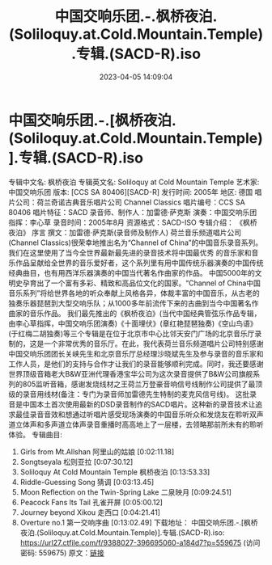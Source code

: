 ﻿---
title: 中国交响乐团.-.枫桥夜泊.(Soliloquy.at.Cold.Mountain.Temple).专辑.(SACD-R).iso
date: 2023-04-05 14:09:04
categories: 古典音乐、新世纪、纯音雅乐
tags: 纯音雅乐
---
# 中国交响乐团.-.[枫桥夜泊.(Soliloquy.at.Cold.Mountain.Temple)].专辑.(SACD-R).iso

专辑中文名: 枫桥夜泊
专辑英文名: Soliloquy at Cold Mountain Temple
艺术家: 中国交响乐团
版本: [CCS SA 80406][SACD-R]
发行时间: 2005年
地区: 德国
唱片公司：荷兰奇诺古典音乐唱片公司 Channel Classics
唱片编号：CCS SA 80406
唱片特征：SACD
录音师、制作人：加雷德·萨克斯
演奏：中国交响乐团
指挥：李心草
录音时间：2005年8月
资源格式：SACD-ISO
专辑介绍：
《枫桥夜泊》
序言
撰文：加雷德·萨克斯(录音师及制作人)
荷兰音乐频道唱片公司(Channel Classics)很荣幸地推出名为“Channel of
China”的中国音乐录音系列。我们在这里使用了当今全世界最新最先进的录音技术将中国最优秀
的音乐家和音乐作品呈献给全世界的音乐爱好者，这个系列里有用中国传统乐器演奏的中国传统经典曲目，也有用西洋乐器演奏的中国当代著名作曲家的作品。
中国5000年的文明史孕育出了一个富有多彩、精致和高品位文化的国家。“Channel of
China中国音乐系列”将给世界各地的听众奉献上风格各异，体裁丰富的中国音乐，从古老的独奏乐器琵琶到大型交响乐队；从1000多年前流传下来的古曲到当今中国著名作曲家的音乐作品。
我们最先推出的《枫桥夜泊》(当代中国经典管弦乐作品专辑，由李心草指挥，中国交响乐团演奏)《十面埋伏》(章红艳琵琶独奏)《空山鸟语》(于红梅二胡独奏)等三个专辑是在位于北京市中心比邻天安门广场的北京音乐厅录制的，这是一个非常优秀的音乐厅。在此，我代表荷兰音乐频道唱片公司特别感谢中国交响乐团团长关峡先生和北京音乐厅总经理沙晓斌先生及参与录音的音乐家和工作人员，是他们的支持与合作才让我们的录音能够顺利完成。同时，我还要感谢世界顶级音箱老大B&W亚洲代理香港宝华公司为这次录音提供了B&W公司旗舰系列的805监听音箱，感谢发烧线材之王荷兰万登豪音响信号线制作公司提供了最顶级的录音用线材(备注：专门为录音师加雷德先生特制的麦克风信号线)。
这批录音是中国本土首次使用最新的DSD录音制作的SACD唱片。这种新的录音技术让追求最佳录音音效和想通过听唱片感受现场演奏的中国音乐听众和发烧友在聆听双声道立体声和多声道立体声录音重播时高高地上了一层楼，去领略那前所未有的聆听体验。
专辑曲目:
01. Girls from Mt.Allshan 阿里山的姑娘 [0:02:11.18]
02. Songtseyala 松则亚拉 [0:07:30.12]
03. Soliloquy At Cold Mountain Temple 枫桥夜泊 [0:13:53.33]
04. Riddle-Guessing Song 猜调 [0:03:13.45]
05. Moon Reflection on the Twin-Spring Lake 二泉映月 [0:09:24.51]
06. Peacock Fans lts Tail 孔雀开屏 [0:05:00.12]
07. Journey beyond Xikou 走西口 [0:04:21.41]
08. Overture no.1 第一交响序曲 [0:13:02.49]
下载地址：
中国交响乐团.-.[枫桥夜泊.(Soliloquy.at.Cold.Mountain.Temple)].专辑.(SACD-R).iso:
https://url27.ctfile.com/f/9388027-396695060-a184d7?p=559675
(访问密码: 559675)
原文：[链接](https://blog.sina.com.cn/s/blog_1647c7e76010311b3.html)